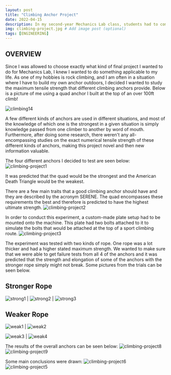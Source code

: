```yaml
---
layout: post
title: "Climbing Anchor Project"
date: 2022-04-15
description: In my second-year Mechanics Lab class, students had to complete a final project where we designed our own experiment. I chose to focus on something very applicable to my life-- rock climbing and the safety of different anchors  # Add post description (optional)
img: climbing-project.jpg # Add image post (optional)
tags: [ENGINEERING] 
---
```


## OVERVIEW

Since I was allowed to choose exactly what kind of final project I wanted to do for Mechanics Lab, I knew I wanted to do something applicable to my life. As one of my hobbies is rock climbing, and I am often in a situation where I have to build my own anchor outdoors, I decided I wanted to study the maximum tensile strength that different climbing anchors provide. Below is a picture of me using a quad anchor I built at the top of an over 100ft climb! 

![climbing14](http://natgrrl.github.io/assets/img/climbing14.png)

A few different kinds of anchors are used in different situations, and most of the knowledge of which one is the strongest in a given situation is simply knowledge passed from one climber to another by word of mouth. Furthermore, after doing some research, there weren't any all-encompassing studies on the exact numerical tensile strength of these different kinds of anchors, making this project novel and then new information valuable.

The four different anchors I decided to test are seen below: 
![climbing-project1](http://natgrrl.github.io/assets/img/climbing-project1.png)

It was predicted that the quad would be the strongest and the American Death Triangle would be the weakest.

There are a few main traits that a good climbing anchor should have and they are described by the acronym SERENE. The quad encompasses these requirements the best and therefore is predicted to have the highest ultimate strength. 
![climbing-project2](http://natgrrl.github.io/assets/img/climbing-project2.png)

In order to conduct this experiment, a custom-made plate setup had to be mounted onto the machine. This plate had two bolts attached to it to simulate the bolts that would be attached at the top of a sport climbing route. 
![climbing-project3](http://natgrrl.github.io/assets/img/climbing-project3.png)

The experiment was tested with two kinds of rope. One rope was a lot thicker and had a higher stated maximum strength. We wanted to make sure that we were able to get failure tests from all 4 of the anchors and it was predicted that the strength and elongation of some of the anchors with the stronger rope simply might not break. Some pictures from the trials can be seen below. 

## Stronger Rope
![strong1](http://natgrrl.github.io/assets/img/strong1.jpg) | ![strong2](http://natgrrl.github.io/assets/img/strong2.jpg) | ![strong3](http://natgrrl.github.io/assets/img/strong3.jpg)

## Weaker Rope
![weak1](http://natgrrl.github.io/assets/img/weak1.jpg) | ![weak2](http://natgrrl.github.io/assets/img/weak2.jpg)

![weak3](http://natgrrl.github.io/assets/img/weak3.jpg) | ![weak4](http://natgrrl.github.io/assets/img/weak4.jpg)

The results of the overall anchors can be seen below:
![climbing-project8](http://natgrrl.github.io/assets/img/climbing-project8.png)
![climbing-project9](http://natgrrl.github.io/assets/img/climbing-project9.png)

Some main conclusions were drawn:
![climbing-project6](http://natgrrl.github.io/assets/img/climbing-project6.png)
![climbing-project5](http://natgrrl.github.io/assets/img/climbing-project5.png)

